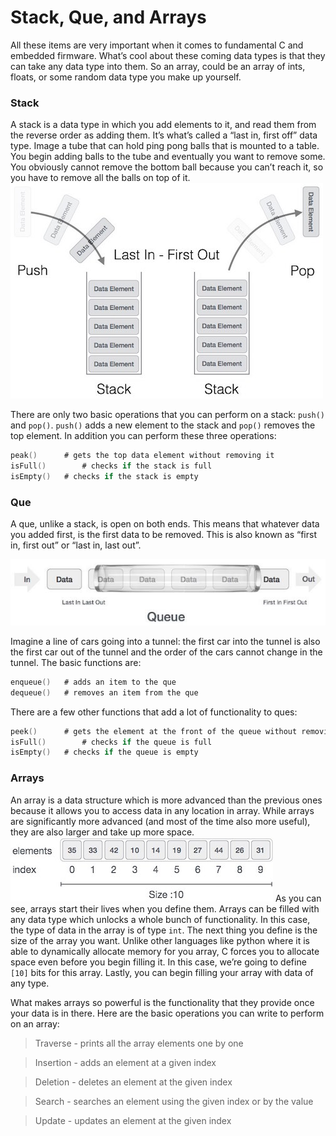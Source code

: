 # Stack, Que, and Arrays
All these items are very important when it comes to fundamental C and embedded firmware. What’s cool about these coming data types is that they can take any data type into them. So an array, could be an array of ints, floats, or some random data type you make up yourself. 

### Stack
A stack is a data type in which you add elements to it, and read them from the reverse order as adding them. It’s what’s called a “last in, first off” data type. Image a tube that can hold ping pong balls that is mounted to a table. You begin adding balls to the tube and eventually you want to remove some. You obviously cannot remove the bottom ball because you can’t reach it, so you have to remove all the balls on top of it. 
![Stack](stack_representation.jpg)

There are only two basic operations that you can perform on a stack: `push()` and `pop()`. `push()` adds a new element to the stack and `pop()` removes the top element. In addition you can perform these three operations:
```C
peak()      # gets the top data element without removing it
isFull()        # checks if the stack is full
isEmpty()   # checks if the stack is empty
```

### Que
A que, unlike a stack, is open on both ends. This means that whatever data you added first, is the first data to be removed. This is also known as “first in, first out” or “last in, last out”. 

![Queue](queue_diagram.jpg)

Imagine a line of cars going into a tunnel: the first car into the tunnel is also the first car out of the tunnel and the order of the cars cannot change in the tunnel. The basic functions are:
```C
enqueue()   # adds an item to the que
dequeue()   # removes an item from the que
```
There are a few other functions that add a lot of functionality to ques:
```C
peek()      # gets the element at the front of the queue without removing it
isFull()        # checks if the queue is full
isEmpty()   # checks if the queue is empty
```

### Arrays
An array is a data structure which is more advanced than the previous ones because it allows you to access data in any location in array. While arrays are significantly more advanced (and most of the time also more useful), they are also larger and take up more space.
![Array](array_representation.jpg)
As you can see, arrays start their lives when you define them. Arrays can be filled with any data type which unlocks a whole bunch of functionality. In this case, the type of data in the array is of type `int`. The next thing you define is the size of the array you want. Unlike other languages like python where it is able to dynamically allocate memory for you array, C forces you to allocate space even before you begin filling it. In this case, we’re going to define `[10]` bits for this array.
Lastly, you can begin filling your array with data of any type.

What makes arrays so powerful is the functionality that they provide once your data is in there.
Here are the basic operations you can write to perform on an array:
>Traverse - prints all the array elements one by one

> Insertion - adds an element at a given index

> Deletion - deletes an element at the given index

> Search - searches an element using the given index or by the value

> Update - updates an element at the given index

